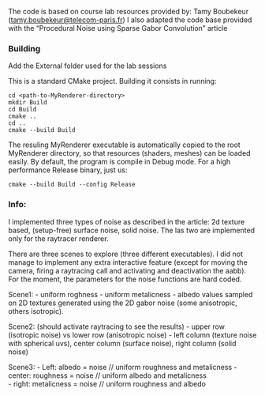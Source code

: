 The code is based on course lab resources provided by: Tamy Boubekeur (tamy.boubekeur@telecom-paris.fr)
I also adapted the code base provided with the  “Procedural Noise using Sparse Gabor Convolution” article

### Building

Add the External folder used for the lab sessions 


This is a standard CMake project. Building it consists in running:

```
cd <path-to-MyRenderer-directory>
mkdir Build
cd Build
cmake ..
cd ..
cmake --build Build
```

The resuling MyRenderer executable is automatically copied to the root MyRenderer directory, so that resources (shaders, meshes) can be loaded easily. By default, the program is compile in Debug mode. For a high performance Release binary, just us:

```
cmake --build Build --config Release
```

### Info:
I implemented three types of noise as described in the article: 2d texture based, (setup-free) surface noise, solid noise. The las two are implemented only for the raytracer renderer.

There are three scenes to explore (three different executables). I did not manage to implement any extra interactive feature (except for moving the camera, firing a raytracing call and activating and deactivation the aabb). For the moment, the parameters for the noise functions are hard coded. 

Scene1:
    - uniform roghness
    - uniform metalicness
    - albedo values sampled on 2D textures generated using the 2D gabor noise (some anisotropic, others isotropic).


Scene2: (should activate raytracing to see the results)
    - upper row (isotropic noise) vs lower row (anisotropic noise)
    - left column (texture noise with spherical uvs), center column (surface noise), right column (solid noise)

Scene3: 
    - Left: albedo = noise // uniform roughness and metalicness 
    - center: roughness = noise  // uniform albedo and metalicness  
    - right: metalicness = noise   // uniform roughness and albedo 

